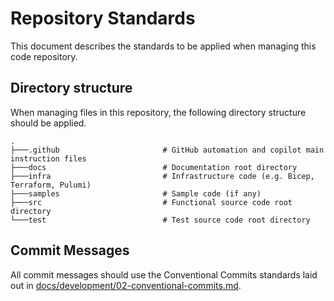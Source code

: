 # Repository Standards

This document describes the standards to be applied when managing this code repository.

## Directory structure

When managing files in this repository, the following directory structure should be applied.

```text
.
├───.github                       # GitHub automation and copilot main instruction files
├───docs                          # Documentation root directory
├───infra                         # Infrastructure code (e.g. Bicep, Terraform, Pulumi)
├───samples                       # Sample code (if any)
├───src                           # Functional source code root directory
└───test                          # Test source code root directory
```

## Commit Messages

All commit messages should use the Conventional Commits standards laid out in [docs/development/02-conventional-commits.md][conventional-commits].

[conventional-commits]: 02-conventional-commits.md